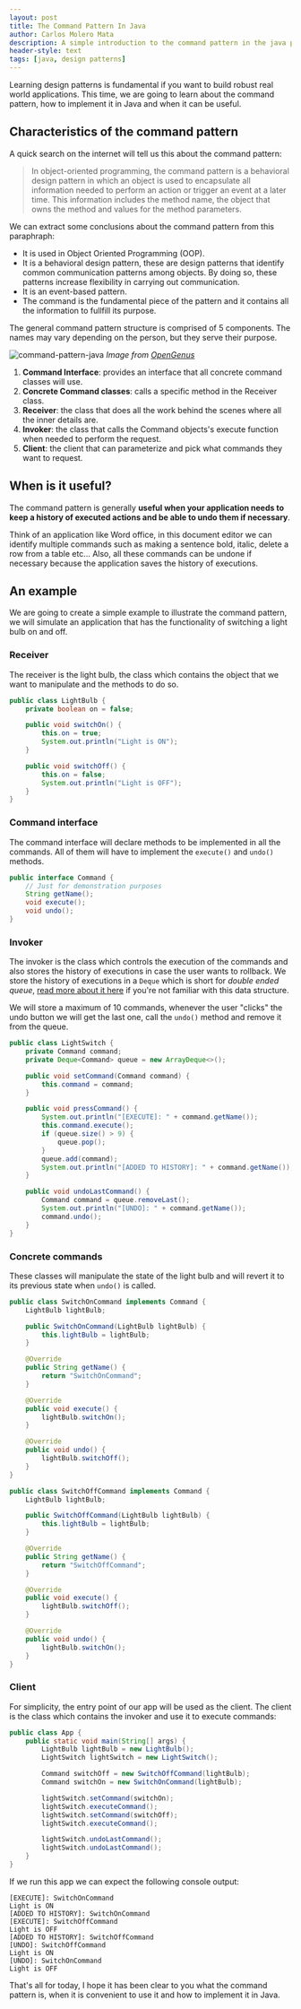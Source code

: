 ```yaml
---
layout: post
title: The Command Pattern In Java
author: Carlos Molero Mata
description: A simple introduction to the command pattern in the java programming language with a simple example.
header-style: text
tags: [java, design patterns]
---
```


Learning design patterns is fundamental if you want to build robust real world applications. This time, we are going to learn about the command pattern, how to implement it in Java and when it can be useful.

## Characteristics of the command pattern

A quick search on the internet will tell us this about the command pattern:

> In object-oriented programming, the command pattern is a behavioral design pattern in which an object is used to encapsulate all information needed to perform an action or trigger an event at a later time. This information includes the method name, the object that owns the method and values for the method parameters.

We can extract some conclusions about the command pattern from this paraphraph:

- It is used in Object Oriented Programming (OOP).
- It is a behavioral design pattern, these are design patterns that identify common communication patterns among objects. By doing so, these patterns increase flexibility in carrying out communication.
- It is an event-based pattern.
- The command is the fundamental piece of the pattern and it contains all the information to fullfill its purpose.

The general command pattern structure is comprised of 5 components. The names may vary depending on the person, but they serve their purpose.

![command-pattern-java](/img/posts/command-pattern-java.webp)
_Image from [OpenGenus](https://iq.opengenus.org/command-pattern-in-java/)_

1. **Command Interface**: provides an interface that all concrete command classes will use.
2. **Concrete Command classes**: calls a specific method in the Receiver class.
3. **Receiver**: the class that does all the work behind the scenes where all the inner details are.
4. **Invoker**: the class that calls the Command objects's execute function when needed to perform the request.
5. **Client**: the client that can parameterize and pick what commands they want to request.

## When is it useful?

The command pattern is generally **useful when your application needs to keep a history of executed actions and be able to undo them if necessary**.

Think of an application like Word office, in this document editor we can identify multiple commands such as making a sentence bold, italic, delete a row from a table etc... Also, all these commands can be undone if necessary because the application saves the history of executions.

## An example

We are going to create a simple example to illustrate the command pattern, we will simulate an application that has the functionality of switching a light bulb on and off.

### Receiver

The receiver is the light bulb, the class which contains the object that we want to manipulate and the methods to do so.

```java
public class LightBulb {
    private boolean on = false;

    public void switchOn() {
        this.on = true;
        System.out.println("Light is ON");
    }

    public void switchOff() {
        this.on = false;
        System.out.println("Light is OFF");
    }
}
```

### Command interface

The command interface will declare methods to be implemented in all the commands. All of them will have to implement the `execute()` and `undo()` methods.

```java
public interface Command {
    // Just for demonstration purposes
    String getName();
    void execute();
    void undo();
}
```

### Invoker

The invoker is the class which controls the execution of the commands and also stores the history of executions in case the user wants to rollback. We store the history of executions in a `Deque` which is short for _double ended queue_, [read more about it here](https://docs.oracle.com/javase/7/docs/api/java/util/Deque.html) if you're not familiar with this data structure.

We will store a maximum of 10 commands, whenever the user "clicks" the undo button we will get the last one, call the `undo()` method and remove it from the queue.

```java
public class LightSwitch {
    private Command command;
    private Deque<Command> queue = new ArrayDeque<>();

    public void setCommand(Command command) {
        this.command = command;
    }

    public void pressCommand() {
        System.out.println("[EXECUTE]: " + command.getName());
        this.command.execute();
        if (queue.size() > 9) {
            queue.pop();
        }
        queue.add(command);
        System.out.println("[ADDED TO HISTORY]: " + command.getName());
    }

    public void undoLastCommand() {
        Command command = queue.removeLast();
        System.out.println("[UNDO]: " + command.getName());
        command.undo();
    }
}
```

### Concrete commands

These classes will manipulate the state of the light bulb and will revert it to its previous state when `undo()` is called.

```java
public class SwitchOnCommand implements Command {
    LightBulb lightBulb;

    public SwitchOnCommand(LightBulb lightBulb) {
        this.lightBulb = lightBulb;
    }

    @Override
    public String getName() {
        return "SwitchOnCommand";
    }

    @Override
    public void execute() {
        lightBulb.switchOn();
    }

    @Override
    public void undo() {
        lightBulb.switchOff();
    }
}
```

```java
public class SwitchOffCommand implements Command {
    LightBulb lightBulb;

    public SwitchOffCommand(LightBulb lightBulb) {
        this.lightBulb = lightBulb;
    }

    @Override
    public String getName() {
        return "SwitchOffCommand";
    }

    @Override
    public void execute() {
        lightBulb.switchOff();
    }

    @Override
    public void undo() {
        lightBulb.switchOn();
    }
}
```

### Client

For simplicity, the entry point of our app will be used as the client. The client is the class which contains the invoker and use it to execute commands:

```java
public class App {
    public static void main(String[] args) {
        LightBulb lightBulb = new LightBulb();
        LightSwitch lightSwitch = new LightSwitch();

        Command switchOff = new SwitchOffCommand(lightBulb);
        Command switchOn = new SwitchOnCommand(lightBulb);

        lightSwitch.setCommand(switchOn);
        lightSwitch.executeCommand();
        lightSwitch.setCommand(switchOff);
        lightSwitch.executeCommand();

        lightSwitch.undoLastCommand();
        lightSwitch.undoLastCommand();
    }
}
```

If we run this app we can expect the following console output:

```
[EXECUTE]: SwitchOnCommand
Light is ON
[ADDED TO HISTORY]: SwitchOnCommand
[EXECUTE]: SwitchOffCommand
Light is OFF
[ADDED TO HISTORY]: SwitchOffCommand
[UNDO]: SwitchOffCommand
Light is ON
[UNDO]: SwitchOnCommand
Light is OFF
```

That's all for today, I hope it has been clear to you what the command pattern is, when it is convenient to use it and how to implement it in Java.

